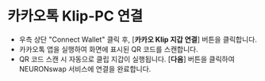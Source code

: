 # 카카오톡 Klip-PC 연결

* 우측 상단 "Connect Wallet" 클릭 후, \[**카카오 Klip 지갑 연결**] 버튼을 클릭합니다.&#x20;
* 카카오톡 앱을 실행하여 화면에 표시된 QR 코드를 스캔합니다.&#x20;
* QR 코드 스캔 시 자동으로 클립 지갑이 실행됩니다.  \[**다음**] 버튼을 클릭하여 NEURONswap 서비스에 연결을 완료합니다.&#x20;
